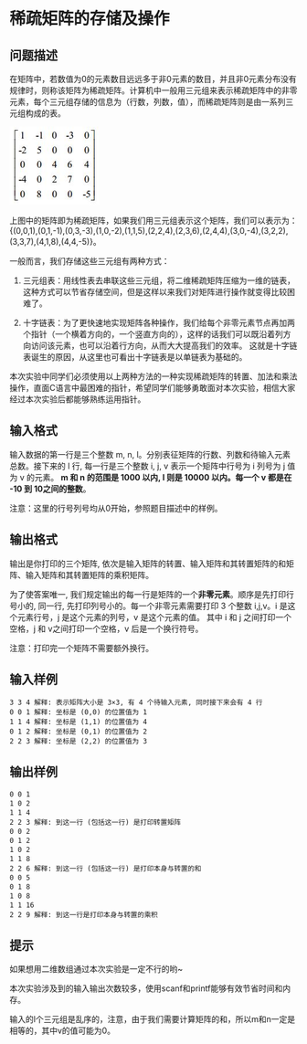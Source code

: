 # 稀疏矩阵的存储及操作

## 问题描述

在矩阵中，若数值为0的元素数目远远多于非0元素的数目，并且非0元素分布没有规律时，则称该矩阵为稀疏矩阵。计算机中一般用三元组来表示稀疏矩阵中的非零元素，每个三元组存储的信息为（行数，列数，值），而稀疏矩阵则是由一系列三元组构成的表。

![matrix](matrix.jpg)

上图中的矩阵即为稀疏矩阵，如果我们用三元组表示这个矩阵，我们可以表示为：{(0,0,1),(0,1,-1),(0,3,-3),(1,0,-2),(1,1,5),(2,2,4),(2,3,6),(2,4,4),(3,0,-4),(3,2,2),(3,3,7),(4,1,8),(4,4,-5)}。

一般而言，我们存储这些三元组有两种方式：

 1. 三元组表：用线性表去串联这些三元组，将二维稀疏矩阵压缩为一维的链表，这种方式可以节省存储空间，但是这样以来我们对矩阵进行操作就变得比较困难了。

 2. 十字链表：为了更快速地实现矩阵各种操作，我们给每个非零元素节点再加两个指针（一个横着方向的，一个竖直方向的），这样的话我们可以既沿着列方向访问该元素，也可以沿着行方向，从而大大提高我们的效率。 这就是十字链表诞生的原因，从这里也可看出十字链表是以单链表为基础的。

本次实验中同学们必须使用以上两种方法的一种实现稀疏矩阵的转置、加法和乘法操作，直面C语言中最困难的指针，希望同学们能够勇敢面对本次实验，相信大家经过本次实验后都能够熟练运用指针。

## 输入格式

输入数据的第一行是三个整数 m, n, l。分别表征矩阵的行数、列数和待输入元素总数。接下来的 l 行, 每一行是三个整数 i, j, v 表示一个矩阵中行号为 i 列号为 j 值为 v 的元素。 <b>m 和 n 的范围是 1000 以内, l 则是 10000 以内。每一个 v 都是在 -10 到 10之间的整数</b>。

注意：这里的行号列号均从0开始，参照题目描述中的样例。

## 输出格式

输出是你打印的三个矩阵, 依次是输入矩阵的转置、输入矩阵和其转置矩阵的和矩阵、输入矩阵和其转置矩阵的乘积矩阵。

为了使答案唯一, 我们规定输出的每一行是矩阵的一个<b>非零元素</b>。顺序是先打印行号小的, 同一行, 先打印列号小的。每一个非零元素需要打印 3 个整数 i,j,v。i 是这个元素行号，j 是这个元素的列号，v 是这个元素的值。 其中 i 和 j 之间打印一个空格，j 和 v之间打印一个空格，v 后是一个换行符号。
 
注意：打印完一个矩阵不需要额外换行。

## 输入样例

``` text
3 3 4 解释: 表示矩阵大小是 3×3, 有 4 个待输入元素, 同时接下来会有 4 行
0 0 1 解释: 坐标是 (0,0) 的位置值为 1
1 1 4 解释: 坐标是 (1,1) 的位置值为 4
0 1 2 解释: 坐标是 (0,1) 的位置值为 2
2 2 3 解释: 坐标是 (2,2) 的位置值为 3
```

## 输出样例

``` text
0 0 1
1 0 2
1 1 4
2 2 3 解释: 到这一行 (包括这一行) 是打印转置矩阵
0 0 2
0 1 2
1 0 2
1 1 8
2 2 6 解释: 到这一行 (包括这一行) 是打印本身与转置的和
0 0 5
0 1 8
1 0 8
1 1 16
2 2 9 解释: 到这一行是打印本身与转置的乘积
```

## 提示

如果想用二维数组通过本次实验是一定不行的哟~

本次实验涉及到的输入输出次数较多，使用scanf和printf能够有效节省时间和内存。

输入的l个三元组是乱序的，注意，由于我们需要计算矩阵的和，所以m和n一定是相等的，其中v的值可能为0。